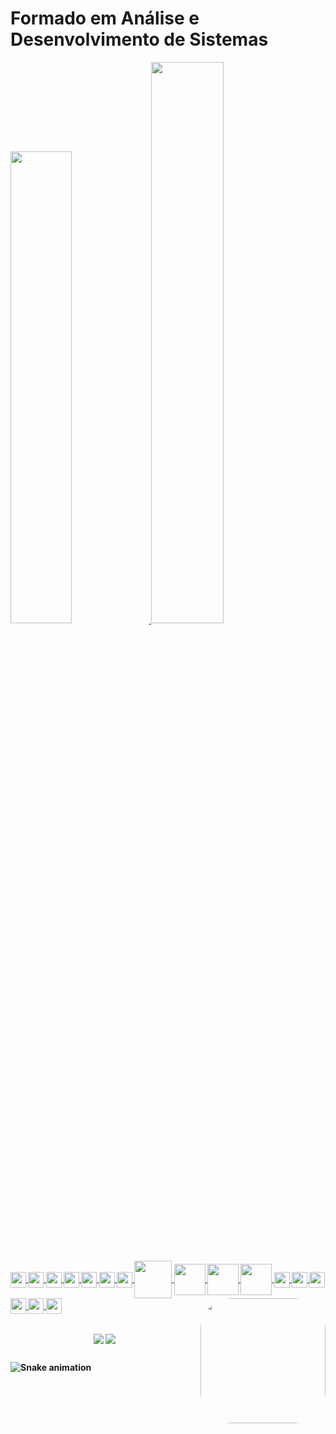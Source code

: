 <div align="left"><strong><h1>
Formado em Análise e Desenvolvimento de Sistemas
</div>
<div align="left">
  <a href="https://github.com/WillianAssufi">
  <img width="44%" src="https://github-readme-stats.vercel.app/api?username=WillianAssufi&show_icons=true&theme=dracula&include_all_commits=true&count_private=true"/>
  <img width="48%" src="https://github-readme-stats.vercel.app/api/top-langs/?username=WillianAssufi&layout=compact&langs_count=7&theme=dracula"/>
  
</div>
  
  ##
  
<div style="display: inline_block"><br>
  <img align="center" height="25" width="25" src="https://img.icons8.com/emoji/96/000000/construction-emoji.png">
  <img align="center" height="25" width="25" src="https://img.icons8.com/emoji/96/000000/construction-emoji.png">
  <img align="center" height="25" width="25" src="https://img.icons8.com/emoji/96/000000/construction-emoji.png">
  <img align="center" height="25" width="25" src="https://img.icons8.com/emoji/96/000000/construction-emoji.png">
  <img align="center" height="25" width="25" src="https://img.icons8.com/emoji/96/000000/construction-emoji.png">
  <img align="center" height="25" width="25" src="https://img.icons8.com/emoji/96/000000/construction-emoji.png">
  <img align="center" height="25" width="25" src="https://img.icons8.com/emoji/96/000000/construction-emoji.png">
  <img align="center" height="60" width="60" src="https://img.icons8.com/dusk/128/000000/java-coffee-cup-logo.png">
  <img align="center" height="50" width="50" src="https://img.icons8.com/dusk/64/000000/python.png">
  <img align="center" height="50" width="50" src="https://img.icons8.com/dusk/64/000000/linux.png">
  <img align="center" height="50" width="50" src="https://img.icons8.com/dusk/64/000000/windows-logo.png">
  <img align="center" height="25" width="25" src="https://img.icons8.com/emoji/96/000000/construction-emoji.png">
  <img align="center" height="25" width="25" src="https://img.icons8.com/emoji/96/000000/construction-emoji.png">
  <img align="center" height="25" width="25" src="https://img.icons8.com/emoji/96/000000/construction-emoji.png">
  <img align="center" height="25" width="25" src="https://img.icons8.com/emoji/96/000000/construction-emoji.png">
  <img align="center" height="25" width="25" src="https://img.icons8.com/emoji/96/000000/construction-emoji.png">
  <img align="center" height="25" width="25" src="https://img.icons8.com/emoji/96/000000/construction-emoji.png">
  <img align="right"  height="200" style="border-radius:50px;" src="https://img.icons8.com/external-kiranshastry-lineal-color-kiranshastry/512/000000/external-developer-coding-kiranshastry-lineal-color-kiranshastry.png">
  
  

</div>
  
  ##
 
<div align="center"> 
  <a href = "mailto:systemupdt@gmail.com"><img align="center" src="https://img.shields.io/badge/-Gmail-%23333?style=for-the-badge&logo=gmail&logoColor=white" target="_blank"></a>
  <a href="https://www.linkedin.com/in/willian-assufi/" target="_blank"><img align="center" src="https://img.shields.io/badge/-LinkedIn-%230077B5?style=for-the-badge&logo=linkedin&logoColor=white" target="_blank"></a> 
 
  ##
</div>  
 
<div> 

  ![Snake animation](https://github.com/WillianAssufi/WillianAssufi/blob/output/github-contribution-grid-snake.svg)
 
  ##
</div> 

  
